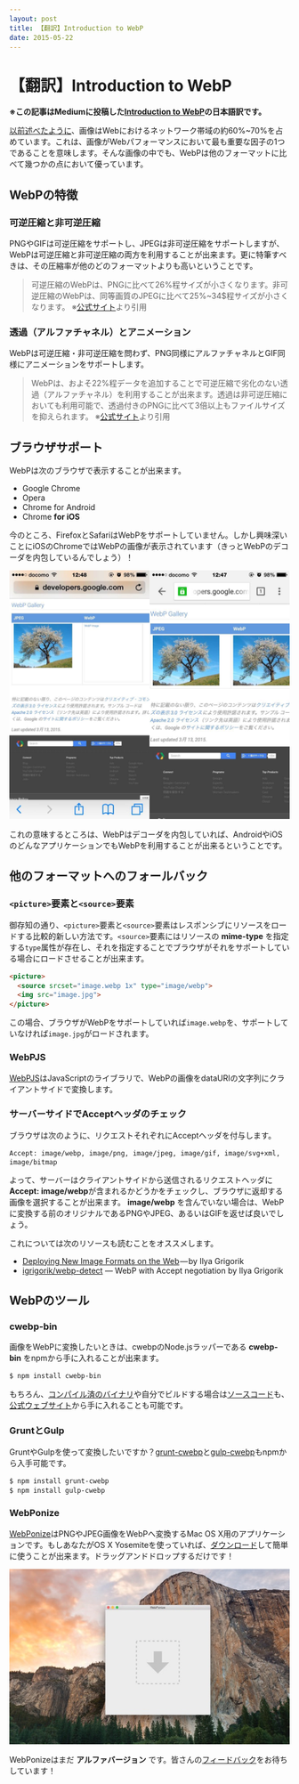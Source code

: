 ```yaml
---
layout: post
title: 【翻訳】Introduction to WebP
date: 2015-05-22
---
```


# 【翻訳】Introduction to WebP

**※この記事はMediumに投稿した[Introduction to WebP](http://bit.ly/introduction-to-webp)の日本語訳です。**

[以前述べたように](http://bit.ly/we-should-optimize-images)、画像はWebにおけるネットワーク帯域の約60%~70%を占めています。これは、画像がWebパフォーマンスにおいて最も重要な因子の1つであることを意味します。そんな画像の中でも、WebPは他のフォーマットに比べて幾つかの点において優っています。

## WebPの特徴

### 可逆圧縮と非可逆圧縮

PNGやGIFは可逆圧縮をサポートし、JPEGは非可逆圧縮をサポートしますが、WebPは可逆圧縮と非可逆圧縮の両方を利用することが出来ます。更に特筆すべきは、その圧縮率が他のどのフォーマットよりも高いということです。

> 可逆圧縮のWebPは、PNGに比べて26%程サイズが小さくなります。非可逆圧縮のWebPは、同等画質のJPEGに比べて25%~34$程サイズが小さくなります。 ※[公式サイト](https://developers.google.com/speed/webp/)より引用

### 透過（アルファチャネル）とアニメーション

WebPは可逆圧縮・非可逆圧縮を問わず、PNG同様にアルファチャネルとGIF同様にアニメーションをサポートします。

> WebPは、およそ22%程データを追加することで可逆圧縮で劣化のない透過（アルファチャネル）を利用することが出来ます。透過は非可逆圧縮においても利用可能で、透過付きのPNGに比べて3倍以上もファイルサイズを抑えられます。 ※[公式サイト](https://developers.google.com/speed/webp/)より引用

## ブラウザサポート

WebPは次のブラウザで表示することが出来ます。

- Google Chrome
- Opera
- Chrome for Android
- Chrome **for iOS**

今のところ、FirefoxとSafariはWebPをサポートしていません。しかし興味深いことにiOSのChromeではWebPの画像が表示されています（きっとWebPのデコーダを内包しているんでしょう）！

![](/img/posts/2015/introduction-to-webp/safari-chrome.jpg)

これの意味するところは、WebPはデコーダを内包していれば、AndroidやiOSのどんなアプリケーションでもWebPを利用することが出来るということです。

## 他のフォーマットへのフォールバック

### `<picture>`要素と`<source>`要素

御存知の通り、`<picture>`要素と`<source>`要素はレスポンシブにリソースをロードする比較的新しい方法です。`<source>`要素にはリソースの **mime-type** を指定する`type`属性が存在し、それを指定することでブラウザがそれをサポートしている場合にロードさせることが出来ます。

```html
<picture>
  <source srcset="image.webp 1x" type="image/webp">
  <img src="image.jpg">
</picture>
```

この場合、ブラウザがWebPをサポートしていれば`image.webp`を、サポートしていなければ`image.jpg`がロードされます。

### WebPJS

[WebPJS](http://webpjs.appspot.com/)はJavaScriptのライブラリで、WebPの画像をdataURIの文字列にクライアントサイドで変換します。

### サーバーサイドでAcceptヘッダのチェック

ブラウザは次のように、リクエストそれぞれにAcceptヘッダを付与します。

```
Accept: image/webp, image/png, image/jpeg, image/gif, image/svg+xml, image/bitmap
```

よって、サーバーはクライアントサイドから送信されるリクエストヘッダに **Accept: image/webp**が含まれるかどうかをチェックし、ブラウザに返却する画像を選択することが出来ます。 **image/webp** を含んでいない場合は、WebPに変換する前のオリジナルであるPNGやJPEG、あるいはGIFを返せば良いでしょう。

これについては次のリソースも読むことをオススメします。

- [Deploying New Image Formats on the Web](https://www.igvita.com/2012/12/18/deploying-new-image-formats-on-the-web/) — by Ilya Grigorik
- [igrigorik/webp-detect](https://github.com/igrigorik/webp-detect) — WebP with Accept negotiation by Ilya Grigorik

## WebPのツール

### cwebp-bin

画像をWebPに変換したいときは、cwebpのNode.jsラッパーである **cwebp-bin** をnpmから手に入れることが出来ます。

```bash
$ npm install cwebp-bin
```

もちろん、[コンパイル済のバイナリ](https://developers.google.com/speed/webp/docs/precompiled)や自分でビルドする場合は[ソースコード](http://downloads.webmproject.org/releases/webp/index.html)も、[公式ウェブサイト](https://developers.google.com/speed/webp/)から手に入れることも可能です。

### GruntとGulp

GruntやGulpを使って変換したいですか？[grunt-cwebp](https://github.com/1000ch/grunt-cwebp)と[gulp-cwebp](https://github.com/1000ch/gulp-cwebp)もnpmから入手可能です。

```bash
$ npm install grunt-cwebp
$ npm install gulp-cwebp
```

### WebPonize

[WebPonize](https://webponize.github.io/)はPNGやJPEG画像をWebPへ変換するMac OS X用のアプリケーションです。もしあなたがOS X Yosemiteを使っていれば、[ダウンロード](http://bit.ly/webponize)して簡単に使うことが出来ます。ドラッグアンドドロップするだけです！

![](/img/posts/2015/introduction-to-webp/webponize.jpg)

WebPonizeはまだ **アルファバージョン** です。皆さんの[フィードバック](https://github.com/1000ch/webponize/issues/new)をお待ちしています！
